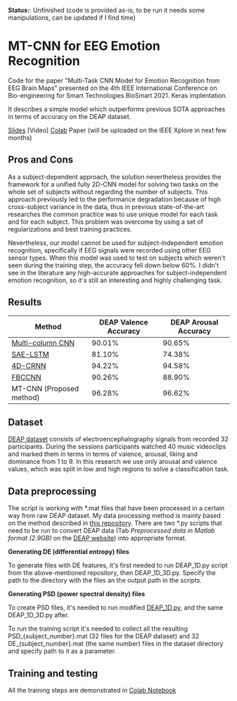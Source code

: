 **Status:**: Unfinished (code is provided as-is, to be run it needs some manipulations, can be updated if I find time)

# MT-CNN for EEG Emotion Recognition
Code for the paper "Multi-Task CNN Model for Emotion Recognition from EEG Brain Maps" presented on the 4th IEEE International Conference on Bio-engineering for Smart Technologies BioSmart 2021. Keras implentation.

It describes a simple model which outperforms previous SOTA approaches in terms of accuracy on the DEAP dataset.

[Slides](https://github.com/dolphin-in-a-coma/multi-task-cnn-eeg-emotion/blob/main/MT_CNN.pdf) 
[Video]
[Colab](https://colab.research.google.com/github/dolphin-in-a-coma/multi-task-cnn-eeg-emotion/blob/main/Training.ipynb)
Paper (will be uploaded on the IEEE Xplore in next few months) 

## Pros and Cons

As a subject-dependent approach, the solution nevertheless provides the framework for a unified fully 2D-CNN model for solving two tasks on the whole set of subjects without regarding the number of subjects. This approach previously led to the performance degradation because of high cross-subject variance in the data, thus in previous state-of-the-art researches the common practice was to use unique model for each task and for each subject. This problem was overcome by using a set of regularizations and best training practices.

Nevertheless, our model cannot be used for subject-independent emotion recognition, specifically if EEG signals were recorded using other EEG sensor types. When this model was used to test on subjects which weren't seen during the training step, the accuracy fell down below 60%. I didn't see in the literature any high-accurate approaches for subject-independent emotion recognition, so it's still an interesting and highly challenging task.

## Results
| Method | DEAP Valence Accuracy | DEAP Arousal Accuracy|
| ----------- | ----------- |----------- |
| [Multi-column CNN](https://www.mdpi.com/1424-8220/19/21/4736) | 90.01% | 90.65%|
| [SAE-LSTM](https://www.frontiersin.org/articles/10.3389/fnbot.2019.00037/full) | 81.10% | 74.38%|
| [4D-CRNN](https://www.researchgate.net/publication/344371728_EEG-based_emotion_recognition_using_4D_convolutional_recurrent_neural_network) | 94.22% | 94.58%|
| [FBCCNN](https://www.hindawi.com/journals/cmmm/2021/2520394/) | 90.26% | 88.90%|
| MT-CNN (Proposed method) | 96.28% | 96.62%|

## Dataset
[DEAP dataset](https://www.eecs.qmul.ac.uk/mmv/datasets/deap/) consists of electroencephalography signals from recorded 32 participants. During the sessions participants watched 40 music videoclips and marked them in terms in terms of valence, arousal, liking and dominance from 1 to 9. In this research we use only arousal and valence values, which was split in low and high regions to solve a classification task.


## Data preprocessing
The script is working with *.mat files that have been processed in a certain way from raw DEAP dataset. My data processing method is mainly based on the method described in [this repository](https://github.com/shark-in-a-coma/4D-CRNN/tree/master/DEAP). There are two *.py scripts that need to be run to convert DEAP data (Tab _Preprocessed data in Matlab format (2.9GB)_ on the [DEAP website](https://www.eecs.qmul.ac.uk/mmv/datasets/deap/download.html)) into appropriate format. 

**Generating DE (differential entropy) files**

To generate files with DE features, it's first needed to run DEAP_1D.py script from the above-mentioned repository, then DEAP_1D_3D.py. Specify the path to the directory with the files an the output path in the scripts.

**Generating PSD (power spectral density) files**

To create PSD files, it's needed to run modified [DEAP_1D.py](https://github.com/shark-in-a-coma/4D-CRNN/blob/psd_generation/DEAP/DEAP_1D.py), and the same DEAP_1D_3D.py after.

To run the training script it's needed to collect all the resulting PSD_{subject_number}.mat (32 files for the DEAP dataset) and 32 DE_{subject_number}.mat (the same number) files in the dataset directory and specify path to it as a parameter. 

## Training and testing 

All the training steps are demonstrated in [Colab Notebook](https://colab.research.google.com/github/dolphin-in-a-coma/multi-task-cnn-eeg-emotion/blob/main/Training.ipynb)
